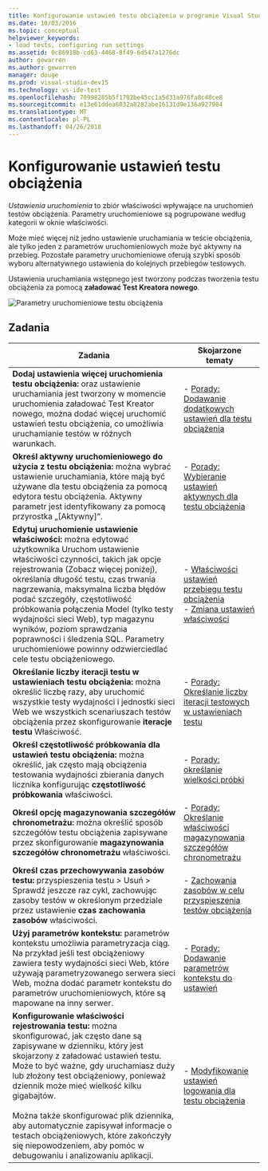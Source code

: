 ```yaml
---
title: Konfigurowanie ustawień testu obciążenia w programie Visual Studio
ms.date: 10/03/2016
ms.topic: conceptual
helpviewer_keywords:
- load tests, configuring run settings
ms.assetid: 0c86918b-cd63-4468-8f49-6d547a1276dc
author: gewarren
ms.author: gewarren
manager: douge
ms.prod: visual-studio-dev15
ms.technology: vs-ide-test
ms.openlocfilehash: 70998285b5f1702be45cc1a5d31a976fa8c48ce8
ms.sourcegitcommit: e13e61ddea6032a8282abe16131d9e136a927984
ms.translationtype: MT
ms.contentlocale: pl-PL
ms.lasthandoff: 04/26/2018
---
```

# <a name="configure-load-test-run-settings"></a>Konfigurowanie ustawień testu obciążenia

*Ustawienia uruchomienia* to zbiór właściwości wpływające na uruchomień testów obciążenia. Parametry uruchomieniowe są pogrupowane według kategorii w oknie właściwości.

Może mieć więcej niż jedno ustawienie uruchamiania w teście obciążenia, ale tylko jeden z parametrów uruchomieniowych może być aktywny na przebieg. Pozostałe parametry uruchomieniowe oferują szybki sposób wyboru alternatywnego ustawienia do kolejnych przebiegów testowych.

Ustawienia uruchamiania wstępnego jest tworzony podczas tworzenia testu obciążenia za pomocą **załadować Test Kreatora nowego**.

![Parametry uruchomieniowe testu obciążenia](../test/media/loadtestrunsettings.png)

## <a name="tasks"></a>Zadania

|Zadania|Skojarzone tematy|
|-----------|-----------------------|
|**Dodaj ustawienia więcej uruchomienia testu obciążenia:** oraz ustawienie uruchamiania jest tworzony w momencie uruchomienia załadować Test Kreator nowego, można dodać więcej uruchomić ustawień testu obciążenia, co umożliwia uruchamianie testów w różnych warunkach.|-   [Porady: Dodawanie dodatkowych ustawień dla testu obciążenia](../test/how-to-add-additional-run-settings-to-a-load-test.md)|
|**Określ aktywny uruchomieniowego do użycia z testu obciążenia:** można wybrać ustawienie uruchamiania, które mają być używane dla testu obciążenia za pomocą edytora testu obciążenia. Aktywny parametr jest identyfikowany za pomocą przyrostka „[Aktywny]”.|-   [Porady: Wybieranie ustawień aktywnych dla testu obciążenia](../test/how-to-select-the-active-run-setting-for-a-load-test.md)|
|**Edytuj uruchomienie ustawienie właściwości:** można edytować użytkownika Uruchom ustawienie właściwości czynności, takich jak opcje rejestrowania (Zobacz więcej poniżej), określania długość testu, czas trwania nagrzewania, maksymalna liczba błędów podać szczegóły, częstotliwość próbkowania połączenia Model (tylko testy wydajności sieci Web), typ magazynu wyników, poziom sprawdzania poprawności i śledzenia SQL. Parametry uruchomieniowe powinny odzwierciedlać cele testu obciążeniowego.|-   [Właściwości ustawień przebiegu testu obciążenia](../test/load-test-run-settings-properties.md)<br />-   [Zmiana ustawień właściwości](../test/load-test-run-settings-properties.md#LoadTestRunSettingsHowToChange)|
|**Określanie liczby iteracji testu w ustawieniach testu obciążenia:** można określić liczbę razy, aby uruchomić wszystkie testy wydajności i jednostki sieci Web we wszystkich scenariuszach testów obciążenia przez skonfigurowanie **iteracje testu** Właściwość.|-   [Porady: Określanie liczby iteracji testowych w ustawieniach testu](../test/how-to-specify-the-number-of-test-iterations-in-a-load-test.md)|
|**Określ częstotliwość próbkowania dla ustawień testu obciążenia:** można określić, jak często mają obciążenia testowania wydajności zbierania danych licznika konfigurując **częstotliwość próbkowania** właściwości.|-   [Porady: określanie wielkości próbki](../test/how-to-specify-the-sample-rate-for-a-load-test.md)|
|**Określ opcję magazynowania szczegółów chronometrażu:** można określić sposób szczegółów testu obciążenia zapisywane przez skonfigurowanie **magazynowania szczegółów chronometrażu** właściwości.|-   [Porady: Określanie właściwości magazynowania szczegółów chronometrażu](../test/how-to-specify-the-timing-details-storage-property-for-a-load-test.md)|
|**Określ czas przechowywania zasobów testu:** przyspieszenia testu > Usuń > Sprawdź jeszcze raz cykl, zachowując zasoby testów w określonym przedziale przez ustawienie **czas zachowania zasobów** właściwości.|-   [Zachowania zasobów w celu przyspieszenia testów obciążenia](https://www.visualstudio.com/docs/test/performance-testing/getting-started/getting-started-with-performance-testing#retain-resources)|
|**Użyj parametrów kontekstu:** parametrów kontekstu umożliwia parametryzacja ciąg. Na przykład jeśli test obciążeniowy zawiera testy wydajności sieci Web, które używają parametryzowanego serwera sieci Web, można dodać parametr kontekstu do parametrów uruchomieniowych, które są mapowane na inny serwer.|-   [Porady: Dodawanie parametrów kontekstu do ustawień](../test/how-to-add-context-parameters-to-a-load-test-run-setting.md)|
|**Konfigurowanie właściwości rejestrowania testu:** można skonfigurować, jak często dane są zapisywane w dzienniku, który jest skojarzony z załadować ustawień testu. Może to być ważne, gdy uruchamiasz duży lub złożony test obciążeniowy, ponieważ dziennik może mieć wielkość kilku gigabajtów.<br /><br /> Można także skonfigurować plik dziennika, aby automatycznie zapisywał informacje o testach obciążeniowych, które zakończyły się niepowodzeniem, aby pomóc w debugowaniu i analizowaniu aplikacji.|-   [Modyfikowanie ustawień logowania dla testu obciążenia](../test/modify-load-test-logging-settings.md)|